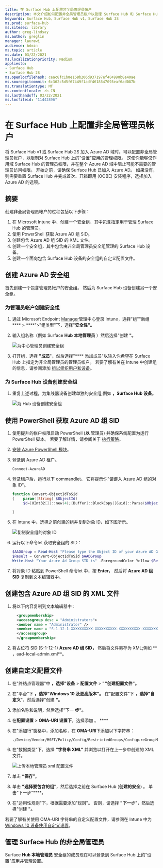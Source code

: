 ```yaml
---
title: 在 Surface Hub 上配置非全局管理员帐户
description: 本文介绍如何配置非全局管理员帐户以管理 Surface Hub 和 Surface Hub 2S。
keywords: Surface Hub、Surface Hub v1、Surface Hub 2S
ms.prod: surface-hub
ms.sitesec: library
author: greg-lindsay
ms.author: greglin
manager: laurawi
audience: Admin
ms.topic: article
ms.date: 03/22/2021
ms.localizationpriority: Medium
appliesto:
- Surface Hub
- Surface Hub 2S
ms.openlocfilehash: ceac8fc1b0e168b206d937197ef404990b8e40ae
ms.sourcegitcommit: 6c362c5d5f67449f1adf4618847093eaf6ad087b
ms.translationtype: MT
ms.contentlocale: zh-CN
ms.lasthandoff: 03/22/2021
ms.locfileid: "11442896"
---
```

# <a name="configure-non-global-admin-accounts-on-surface-hub"></a>在 Surface Hub 上配置非全局管理员帐户

将 Surface Hub v1 或 Surface Hub 2S 加入 Azure AD 域时，可以配置非全局管理员帐户，以限制对 Surface Hub 上的"设置"应用的管理权限。 这使你能够仅作用域 Surface Hub 的管理员权限，并在整个 Azure AD 域中阻止可能不需要的管理员访问权限。 开始之前，请确保 Surface Hub 已加入 Azure AD。 如果没有，则需要重置 Surface Hub 并完成首次、开箱即用 (OOBE) 安装程序，选择加入 Azure AD 的选项。

## <a name="summary"></a>摘要 

创建非全局管理员帐户的过程包括以下步骤： 

1. 在 Microsoft Intune 中，创建一个安全组，其中包含指定用于管理 Surface Hub 的管理员。
2. 使用 PowerShell 获取 Azure AD 组 SID。
3. 创建包含 Azure AD 组 SID 的 XML 文件。
4. 创建一个安全组，其中包含由非全局管理员安全组管理的 Surface Hub 设备。
5. 创建一个面向包含 Surface Hub 设备的安全组的自定义配置文件。 


## <a name="create-azure-ad-security-groups"></a>创建 Azure AD 安全组

首先创建一个包含管理员帐户的安全组。 然后为 Surface Hub 设备创建另一个安全组。  

### <a name="create-security-group-for-admin-accounts"></a>为管理员帐户创建安全组

1. 通过 Microsoft Endpoint [Manager](https://go.microsoft.com/fwlink/?linkid=2109431)管理中心登录 Intune，选择"组""新组****  >  ****">"组类型"下，选择"**安全性"。** 
2. 输入组名称（例如 Surface **Hub 本地管理员** ）然后选择"创建 **"。** 

     ![为中心管理员创建安全组](images/sh-create-sec-group.png)

3. 打开组，选择 **"成员**"，然后选择"**** 添加成员"以输入你希望在 Surface Hub 上指定为非全局管理员的管理员帐户。 若要了解有关在 Intune 中创建组的信息，请参阅添加  [组以组织用户和设备](https://docs.microsoft.com/mem/intune/fundamentals/groups-add)。

### <a name="create-security-group-for-surface-hub-devices"></a>为 Surface Hub 设备创建安全组

1. 重复上述过程，为集线器设备创建单独的安全组;例如 **，Surface Hub 设备**。 

     ![为 Hub 设备创建安全组](images/sh-create-sec-group-devices.png) 

## <a name="obtain-azure-ad-group-sid-using-powershell"></a>使用 PowerShell 获取 Azure AD 组 SID

1. 使用提升的帐户权限启动 PowerShell (**以** 管理员) 并确保系统配置为运行 PowerShell 脚本。 若要了解详情，请参阅关于 [执行策略](https://docs.microsoft.com/powershell/module/microsoft.powershell.core/about/about_execution_policies?)。 
2. [安装 Azure PowerShell 模块](https://docs.microsoft.com/powershell/azure/install-az-ps)。
3. 登录到 Azure AD 租户。

    ```powershell
    Connect-AzureAD
    ```

4. 登录租户后，运行以下 commandlet。 它将提示你"请键入 Azure AD 组的对象 ID"。

    ```powershell
    function Convert-ObjectIdToSid
    {    param([String] $ObjectId)   
         $d=[UInt32[]]::new(4);[Buffer]::BlockCopy([Guid]::Parse($ObjectId).ToByteArray(),0,$d,0,16);"S-1-12-1-$d".Replace(' ','-')
         
    }
    ```

5. 在 Intune 中，选择之前创建的组并复制对象 ID，如下图所示。 

     ![复制安全组的对象 ID](images/sh-objectid.png)

6. 运行以下命令let 获取安全组的 SID：

    ```powershell
    $AADGroup = Read-Host "Please type the Object ID of your Azure AD Group"
    $Result = Convert-ObjectIdToSid $AADGroup
    Write-Host "Your Azure Ad Group SID is" -ForegroundColor Yellow $Result
    ```
    
7. 将对象 ID 粘贴到 PowerShell 命令let 中，按 **Enter，** 然后将 **Azure AD 组 SID** 复制到文本编辑器中。 

## <a name="create-xml-file-containing-azure-ad-group-sid"></a>创建包含 Azure AD 组 SID 的 XML 文件

1. 将以下内容复制到文本编辑器中： 

    ```xml
      <groupmembership>   
      <accessgroup desc = "Administrators">        
      <member name = "Administrator" />        
      <member name = "S-1-12-1-XXXXXXXXXX-XXXXXXXXXX-XXXXXXXXXX-XXXXXXXXXX" />  
      </accessgroup>
      </groupmembership>
      ```

2. 将占位符 SID (S-1-12-1) **Azure AD 组 SID，** 然后将文件另存为 XML;例如 ** ，aad-local-admin.xml**。 

## <a name="create-custom-configuration-profile"></a>创建自定义配置文件

1. 在"终结点管理器"中 **，选择"设备**  >  **配置文件**  >  **""创建配置文件"。** 
2. 在"平台"下 **，选择"Windows 10 及更高版本"。** 在"配置文件"下 **，选择"自定义**"，然后选择"创建 **"。**
3. 添加名称和说明，然后选择"下一 **步"。**
4. 在**配置设置**  >  **OMA-URI 设置下**，选择添加 。 ****
5. 在"添加行"窗格中，添加名称，在     **OMA-URI**下添加以下字符串： 

    ```OMA-URI
    ./Device/Vendor/MSFT/Policy/Config/RestrictedGroups/ConfigureGroupMembership
    ```
6. 在"数据类型"下，选择 **"字符串 XML"** 并浏览以打开在上一步中创建的 XML 文件。 

     ![上传本地管理员 xml 配置文件](images/sh-local-admin-config.png)

7. 单击 **“保存”**。
8. 单击 **"选择要包含的组**"，[](#create-security-group-for-surface-hub-devices)然后选择之前在 Surface Hub (**创建的安全**) 。 单击“下一步”****。
9. 在"适用性规则"下，根据需要添加"规则"。 否则，请选择 **"下一**步"，然后选择"创建 **"。**

若要了解有关使用 OMA-URI 字符串的自定义配置文件，请参阅在 Intune 中为 [Windows 10 设备使用自定义设置](https://docs.microsoft.com/mem/intune/configuration/custom-settings-windows-10)。


## <a name="non-global-admins-managing-surface-hub"></a>管理 Surface Hub 的非全局管理员

Surface **Hub 本地管理员** 安全组的成员现在可以登录到 Surface Hub 上的"设置"应用并管理设置。
